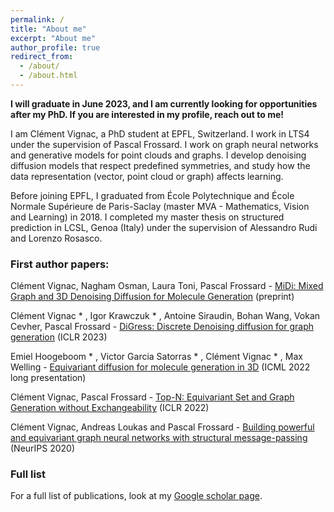 ```yaml
---
permalink: /
title: "About me"
excerpt: "About me"
author_profile: true
redirect_from: 
  - /about/
  - /about.html
---
```


**I will graduate in June 2023, and I am currently looking for opportunities after my PhD. If you are interested in my profile, reach out to me!**

I am Clément Vignac, a PhD student at EPFL, Switzerland. I work in LTS4 under the supervision of Pascal Frossard. I work on graph neural networks and generative models for point clouds and graphs. I develop denoising diffusion models that respect predefined symmetries, and study how the data representation (vector, point cloud or graph) affects learning.

Before joining EPFL, I graduated from École Polytechnique and École Normale Supérieure de Paris-Saclay (master MVA - Mathematics, Vision and Learning) in 2018. I completed my master thesis on structured prediction in LCSL, Genoa (Italy) under the supervision of Alessandro Rudi and Lorenzo Rosasco.

### First author papers:

  Clément Vignac, Nagham Osman, Laura Toni, Pascal Frossard - [MiDi: Mixed Graph and 3D Denoising Diffusion for Molecule Generation](https://arxiv.org/abs/2302.09048) (preprint)

  Clément Vignac * , Igor Krawczuk * , Antoine Siraudin, Bohan Wang, Vokan Cevher, Pascal Frossard - [DiGress: Discrete Denoising diffusion for graph generation](https://arxiv.org/abs/2209.14734) (ICLR 2023)

  Emiel Hoogeboom * , Victor Garcia Satorras * , Clément Vignac * , Max Welling - [Equivariant diffusion for molecule generation in 3D](https://arxiv.org/pdf/2203.17003.pdf) (ICML 2022 long presentation)

  Clément Vignac, Pascal Frossard - [Top-N: Equivariant Set and Graph Generation without Exchangeability](https://openreview.net/forum?id=-Gk_IPJWvk) (ICLR 2022)
  
  Clément Vignac, Andreas Loukas and Pascal Frossard - [Building powerful and equivariant graph neural networks with structural message-passing ](https://papers.nips.cc/paper/2020/hash/a32d7eeaae19821fd9ce317f3ce952a7-Abstract.html "SMP")(NeurIPS 2020)

### Full list
For a full list of publications, look at my [Google scholar page](https://scholar.google.com/citations?user=eKJLfHQAAAAJ&hl=fr&oi=ao "Scholar").
